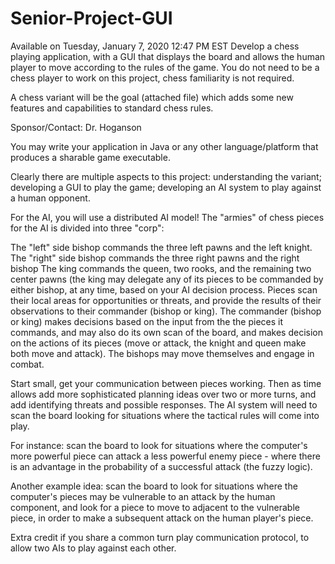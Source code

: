 # Senior-Project-GUI
 Available on Tuesday, January 7, 2020 12:47 PM EST
Develop a chess playing application, with a GUI that displays the board and allows the human player to move according to the rules of the game.   You do not need to be a chess player to work on this project, chess familiarity is not required.

A chess variant will be the goal (attached file) which adds some new features and capabilities to standard chess rules.

Sponsor/Contact: Dr. Hoganson

You may write your application in Java or any other language/platform that produces a sharable game executable.

Clearly there are multiple aspects to this project:  understanding the variant; developing a GUI to play the game;  developing an AI system to play against a human opponent.

For the AI, you will use a distributed AI model!   The "armies" of chess pieces for the AI is divided into three "corp":

The "left" side bishop commands the three left pawns and the left knight.
The "right" side bishop commands the three right pawns and the right bishop
The king commands the queen, two rooks, and the remaining two center pawns (the king may delegate any of its pieces to be commanded by either bishop, at any time, based on your AI decision process.
Pieces scan their local areas for opportunities or threats, and provide the results of their observations to their commander (bishop or king).   The commander (bishop or king) makes decisions based on the input from the the pieces it commands, and may also do its own scan of the board, and makes decision on the actions of its pieces (move or attack, the knight and queen make both move and attack).  The bishops may move themselves and engage in combat.

Start small, get your communication between pieces working.  Then as time allows add more sophisticated planning ideas over two or more turns, and add identifying threats and possible responses.  The AI system will need to scan the board looking for situations where the tactical rules will come into play.

For instance: scan the board to look for situations where the computer's more powerful piece can attack a less powerful enemy piece - where there is an advantage in the probability of a successful attack (the fuzzy logic).

Another example idea:  scan the board to look for situations where the computer's pieces may be vulnerable to an attack by the human component, and look for a piece to move to adjacent to the vulnerable piece, in order to make a subsequent attack on the human player's piece.  

Extra credit if you share a common turn play communication protocol, to allow two AIs to play against each other.
